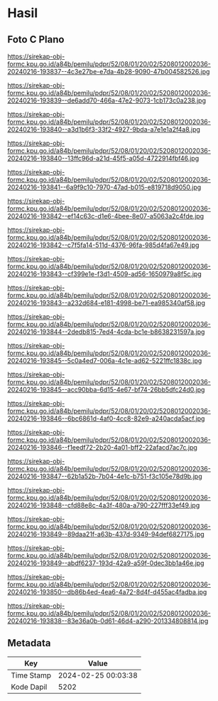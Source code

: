 # Hasil

## Foto C Plano

https://sirekap-obj-formc.kpu.go.id/a84b/pemilu/pdpr/52/08/01/20/02/5208012002036-20240216-193837--4c3e27be-e7da-4b28-9090-47b004582526.jpg

https://sirekap-obj-formc.kpu.go.id/a84b/pemilu/pdpr/52/08/01/20/02/5208012002036-20240216-193839--de6add70-466a-47e2-9073-1cb173c0a238.jpg

https://sirekap-obj-formc.kpu.go.id/a84b/pemilu/pdpr/52/08/01/20/02/5208012002036-20240216-193840--a3d1b6f3-33f2-4927-9bda-a7e1e1a2f4a8.jpg

https://sirekap-obj-formc.kpu.go.id/a84b/pemilu/pdpr/52/08/01/20/02/5208012002036-20240216-193840--13ffc96d-a21d-45f5-a05d-4722914fbf46.jpg

https://sirekap-obj-formc.kpu.go.id/a84b/pemilu/pdpr/52/08/01/20/02/5208012002036-20240216-193841--6a9f9c10-7970-47ad-b015-e819718d9050.jpg

https://sirekap-obj-formc.kpu.go.id/a84b/pemilu/pdpr/52/08/01/20/02/5208012002036-20240216-193842--ef14c63c-d1e6-4bee-8e07-a5063a2c4fde.jpg

https://sirekap-obj-formc.kpu.go.id/a84b/pemilu/pdpr/52/08/01/20/02/5208012002036-20240216-193842--c7f5fa14-511d-4376-96fa-985d4fa67e49.jpg

https://sirekap-obj-formc.kpu.go.id/a84b/pemilu/pdpr/52/08/01/20/02/5208012002036-20240216-193843--cf399e1e-f3d1-4509-ad56-1650979a8f5c.jpg

https://sirekap-obj-formc.kpu.go.id/a84b/pemilu/pdpr/52/08/01/20/02/5208012002036-20240216-193843--a232d684-e181-4998-be71-ea985340af58.jpg

https://sirekap-obj-formc.kpu.go.id/a84b/pemilu/pdpr/52/08/01/20/02/5208012002036-20240216-193844--2dedb815-7ed4-4cda-bc1e-b8638231597a.jpg

https://sirekap-obj-formc.kpu.go.id/a84b/pemilu/pdpr/52/08/01/20/02/5208012002036-20240216-193845--5c0a4ed7-006a-4c1e-ad62-5221ffc1838c.jpg

https://sirekap-obj-formc.kpu.go.id/a84b/pemilu/pdpr/52/08/01/20/02/5208012002036-20240216-193845--acc90bba-6d15-4e67-bf74-26bb5dfc24d0.jpg

https://sirekap-obj-formc.kpu.go.id/a84b/pemilu/pdpr/52/08/01/20/02/5208012002036-20240216-193846--6bc6861d-4af0-4cc8-82e9-a240acda5acf.jpg

https://sirekap-obj-formc.kpu.go.id/a84b/pemilu/pdpr/52/08/01/20/02/5208012002036-20240216-193846--f1eedf72-2b20-4a01-bff2-22afacd7ac7c.jpg

https://sirekap-obj-formc.kpu.go.id/a84b/pemilu/pdpr/52/08/01/20/02/5208012002036-20240216-193847--62b1a52b-7b04-4e1c-b751-f3c105e78d9b.jpg

https://sirekap-obj-formc.kpu.go.id/a84b/pemilu/pdpr/52/08/01/20/02/5208012002036-20240216-193848--cfd88e8c-4a3f-480a-a790-227fff33ef49.jpg

https://sirekap-obj-formc.kpu.go.id/a84b/pemilu/pdpr/52/08/01/20/02/5208012002036-20240216-193849--89daa21f-a63b-437d-9349-94def6827175.jpg

https://sirekap-obj-formc.kpu.go.id/a84b/pemilu/pdpr/52/08/01/20/02/5208012002036-20240216-193849--abdf6237-193d-42a9-a59f-0dec3bb1a46e.jpg

https://sirekap-obj-formc.kpu.go.id/a84b/pemilu/pdpr/52/08/01/20/02/5208012002036-20240216-193850--db86b4ed-4ea6-4a72-8d4f-d455ac4fadba.jpg

https://sirekap-obj-formc.kpu.go.id/a84b/pemilu/pdpr/52/08/01/20/02/5208012002036-20240216-193838--83e36a0b-0d61-46d4-a290-201334808814.jpg


## Metadata

| Key        | Value               |
| ---------- | ------------------- |
| Time Stamp | 2024-02-25 00:03:38 |
| Kode Dapil | 5202                |



